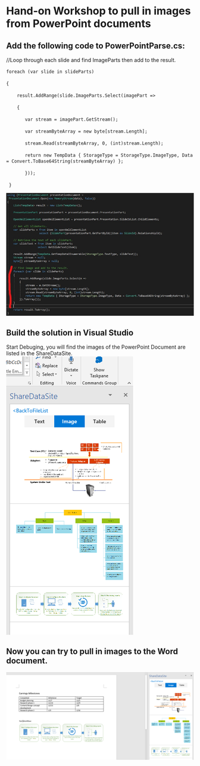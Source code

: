 # Hand-on Workshop to pull in images from PowerPoint documents 

## Add the following code to PowerPointParse.cs: 

//Loop through each slide and find ImageParts then add to the result.

    foreach (var slide in slideParts)
                    
    {
                        
        result.AddRange(slide.ImageParts.Select(imagePart =>
                        
        {
                            
           var stream = imagePart.GetStream();
                            
           var streamByteArray = new byte[stream.Length];
                            
           stream.Read(streamByteArray, 0, (int)stream.Length);
                            
           return new TempData { StorageType = StorageType.ImageType, Data = Convert.ToBase64String(streamByteArray) };
                        
           }));
                    
     }

![alt text](imgs/SDK.PNG "Pull in Image")

## Build the solution in Visual Studio
Start Debuging, you will find the images of the PowerPoint Document are listed in the ShareDataSite.
![alt text](imgs/ImageShowup.PNG "Image showup")

## Now you can try to pull in images to the Word document.
![alt text](imgs/Re-useImageContent.PNG "Re-use image content")










